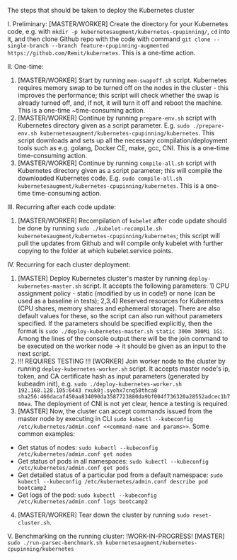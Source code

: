 The steps that should be taken to deploy the Kubernetes cluster

I. Preliminary:
[MASTER/WORKER] Create the directory for your Kubernetes code, e.g. with `mkdir -p kubernetesaugment/kubernetes-cpupinning/`, `cd` into it, and then clone Github repo with the code with command `git clone --single-branch --branch feature-cpupinning-augmented https://github.com/Remit/kubernetes`. This is a one-time action.

II. One-time:
1. [MASTER/WORKER] Start by running `mem-swapoff.sh` script. Kubernetes requires memory swap to be turned off on the nodes in the cluster - this improves the performance; this script will check whether the swap is already turned off, and, if not, it will turn it off and reboot the machine. This is a one-time ~time-consuming action.
2. [MASTER/WORKER] Continue by running `prepare-env.sh` script with Kubernetes directory given as a script parameter. E.g. `sudo ./prepare-env.sh kubernetesaugment/kubernetes-cpupinning/kubernetes`. This script downloads and sets up all the necessary compilation/deployment tools such as e.g. golang, Docker CE, make, gcc, CNI. This is a one-time time-consuming action.
3. [MASTER/WORKER] Continue by running `compile-all.sh` script with Kubernetes directory given as a script parameter; this will compile the downloaded Kubernetes code. E.g. `sudo compile-all.sh kubernetesaugment/kubernetes-cpupinning/kubernetes`. This is a one-time time-consuming action.

III. Recurring after each code update:
1. [MASTER/WORKER] Recompilation of `kubelet` after code update should be done by running `sudo ./kubelet-recompile.sh kubernetesaugment/kubernetes-cpupinning/kubernetes`; this script will pull the updates from Github and will compile only kubelet with further copying to the folder at which kubelet.service points.

IV. Recurring for each cluster deployment:
1. [MASTER] Deploy Kubernetes cluster's master by running `deploy-kubernetes-master.sh` script. It accepts the following parameters: 1) CPU assignment policy - static (modified by us in code!) or none (can be used as a baseline in tests); 2,3,4) Reserved resources for Kubernetes (CPU shares, memory shares and ephemeral storage). There are also default values for these, so the script can also run without parameters specified. If the parameters should be specified explicitly, then the format is `sudo ./deploy-kubernetes-master.sh static 300m 300Mi 1Gi`. Among the lines of the console output there will be the join command to be executed on the worker node -> it should be given as an input to the next script.
2. !!! REQUIRES TESTING !!! [WORKER] Join worker node to the cluster by running `deploy-kubernetes-worker.sh` script. It accepts master node's ip, token, and CA certificate hash as input parameters (generated by kubeadm init), e.g. `sudo ./deploy-kubernetes-worker.sh 192.168.128.105:6443 rxuk0j.syohx7cnq58thca8 sha256:466dacaf450aa834090da3587723880da9bf004f736320a28552adcec1b780ea`. The deployment of CNI is not yet clear, hence a testing is required.
3. [MASTER] Now, the cluster can accept commands issued from the master node by executing in CLI `sudo kubectl --kubeconfig /etc/kubernetes/admin.conf <<command-name and params>>`. Some common examples:
- Get status of nodes: `sudo kubectl --kubeconfig /etc/kubernetes/admin.conf get nodes`
- Get status of pods in all namespaces: `sudo kubectl --kubeconfig /etc/kubernetes/admin.conf get pods`
- Get detailed status of a particular pod from a default namespace: `sudo kubectl --kubeconfig /etc/kubernetes/admin.conf describe pod bootcamp2`
- Get logs of the pod: `sudo kubectl --kubeconfig /etc/kubernetes/admin.conf logs bootcamp2`
4. [MASTER/WORKER] Tear down the cluster by running `sudo reset-cluster.sh`.

V. Benchmarking on the running cluster:
!WORK-IN-PROGRESS!
[MASTER] `sudo ./run-parsec-benchmark.sh kubernetesaugment/kubernetes-cpupinning/kubernetes`
